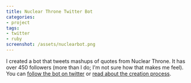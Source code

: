 ```yaml
---
title: Nuclear Throne Twitter Bot
categories:
- project
tags:
- twitter
- ruby
screenshot: /assets/nuclearbot.png
---
```

I created a bot that tweets mashups of quotes from Nuclear Throne. It has over 450 followers (more than I do; I'm not sure how that makes me feel). You can [follow the bot on twitter](http://www.twitter.com/nuclear_ebooks) or [read about the creation process](/wp/building-a-nuclear-throne-_ebooks-bot/167/).